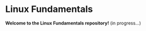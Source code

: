 # Linux Fundamentals

__Welcome to the Linux Fundamentals repository!__  (in progress...)




   



